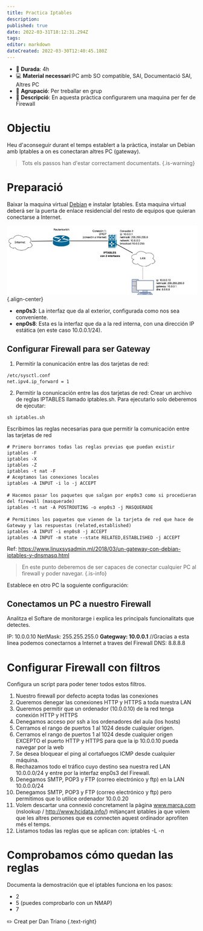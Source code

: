```yaml
---
title: Practica Iptables
description: 
published: true
date: 2022-03-31T18:12:31.294Z
tags: 
editor: markdown
dateCreated: 2022-03-30T12:40:45.180Z
---
```




- :calendar: **Durada**: 4h
- :computer: **Material necessari**:PC amb SO compatible, SAI, Documentació SAI, Altres PC
- :busts_in_silhouette: **Agrupació**: Per treballar en grup
- :notebook_with_decorative_cover: **Descripció**: En aquesta pràctica configurarem una maquina per fer de Firewall

# Objectiu
Heu d'aconseguir durant el temps establert a la pràctica, instalar un Debian amb Iptables a on es conectaran altres PC (gateway).

> Tots els passos han d'estar correctament documentats.
> {.is-warning}


# Preparació
Baixar la maquina virtual [Debian](https://drive.google.com/file/d/1RBveHm0YttsZGJkSKW8vVnBHGDQuBKNY/view?usp=sharing) e instalar Iptables. Esta maquina virtual deberá ser la puerta de enlace residencial del resto de equipos que quieran conectarse a Internet.

![firewall.jpg](/informatica/smr/m6/m5/firewall.jpg){.align-center}

- **enp0s3**: La interfaz que da al exterior, configurada como nos sea conveniente.
- **enp0s8**: Esta es la interfaz que da a la red interna, con una dirección IP estática (en este caso 10.0.0.1/24).

## Configurar Firewall para ser Gateway

1. Permitir la conunicación entre las dos tarjetas de red:
```
/etc/sysctl.conf
net.ipv4.ip_forward = 1
```
2. Permitir la conunicación entre las dos tarjetas de red:
Crear un archivo de reglas IPTABLES llamado iptables.sh.
Para ejecutarlo solo deberemos de ejecutar:
```
sh iptables.sh
```

Escribimos las reglas necesarias para que permitir la comunicación entre las tarjetas de red
```
# Primero borramos todas las reglas previas que puedan existir
iptables -F
iptables -X
iptables -Z
iptables -t nat -F
# Aceptamos las conexiones locales
iptables -A INPUT -i lo -j ACCEPT

# Hacemos pasar los paquetes que salgan por enp0s3 como si procedieran del firewall (masquerade)
iptables -t nat -A POSTROUTING -o enp0s3 -j MASQUERADE

# Permitimos los paquetes que vienen de la tarjeta de red que hace de Gateway y las respuestas (related,established)
iptables -A INPUT -i enp0s8 -j ACCEPT
iptables -A INPUT -m state --state RELATED,ESTABLISHED -j ACCEPT
```

Ref:
https://www.linuxsysadmin.ml/2018/03/un-gateway-con-debian-iptables-y-dnsmasq.html

> En este punto deberemos de ser capaces de conectar cualquier PC al firewall y poder navegar.
{.is-info}

Establece en otro PC la soguiente configuración:

## Conectamos un PC a nuestro Firewall


Analitza el Softare de monitorarge i explica les principals funcionalitats que detectes.

IP: 10.0.0.10
NetMask: 255.255.255.0
**Gategway: 10.0.0.1**  //Gracias a esta linea podemos conectarnos a Internet a traves del Firewall
DNS: 8.8.8.8


# Configurar Firewall con filtros

Configura un script para poder tener todos estos filtros.

1. Nuestro firewall por defecto acepta todas las conexiones
2. Queremos denegar las conexiones HTTP y HTTPS a toda nuestra LAN
3. Queremos permitir que un ordenador (10.0.0.10) de la red tenga conexión HTTP y HTTPS
4. Denegamos acceso por ssh a los ordenadores del aula (los hosts)
5. Cerramos el rango de puertos 1 al 1024 desde cualquier origen.
6. Cerramos el rango de puertos 1 al 1024 desde cualquier origen EXCEPTO el puerto HTTP y HTTPS para que la ip 10.0.0.10 pueda navegar por la web
7. Se desea bloquear el ping al cortafuegos ICMP desde cualquier máquina.
8. Rechazamos todo el tráfico cuyo destino sea nuestra red LAN 10.0.0.0/24 y entre por la interfaz enp0s3 del Firewall.
9. Denegamos SMTP, POP3 y FTP (correo electrónico y ftp) en la LAN 10.0.0.0/24 
10. Denegamos SMTP, POP3 y FTP (correo electrónico y ftp) pero permitimos que lo utilice ordenador 10.0.0.20 
11. Volem descartar una connexió concretament la pàgina www.marca.com (nslookup / http://www.hcidata.info/) mitjançant iptables ja que volem que les altres persones que es connecten aquest ordinador aprofiten més el temps.
12. Listamos todas las reglas que se aplican con: iptables -L -n


# Comprobamos cómo quedan las reglas

Documenta la demostración que el iptables funciona en los pasos:
- 2
- 5 (puedes comprobarlo con un NMAP)
- 7

:pencil2: Creat per Dan Triano {.text-right}